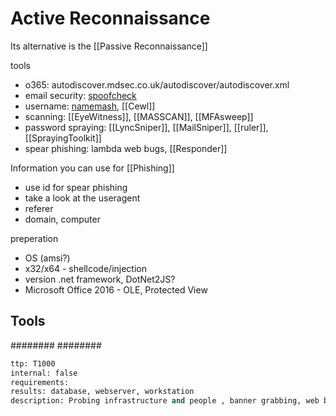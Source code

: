 # Active Reconnaissance
Its alternative is the [[Passive Reconnaissance]]


tools
* o365: autodiscover.mdsec.co.uk/autodiscover/autodiscover.xml
* email security: [spoofcheck](https://github.com/BishopFox/spoofcheck)
* username: [namemash](https://gist.github.com/superkojiman/11076951), [[Cewl]]
* scanning: [[EyeWitness]], [[MASSCAN]], [[MFAsweep]]
* password spraying: [[LyncSniper]], [[MailSniper]], [[ruler]], [[SprayingToolkit]]
* spear phishing: lambda web bugs, [[Responder]]
  
Information you can use for [[Phishing]]
* use id for spear phishing
* take a look at the useragent
* referer
* domain, computer
  
preperation
* OS (amsi?)
* x32/x64 - shellcode/injection
* version .net framework, DotNet2JS?
* Microsoft Office 2016 - OLE, Protected View

## Tools
########
########


```meta
ttp: T1000
internal: false
requirements: 
results: database, webserver, workstation
description: Probing infrastructure and people , banner grabbing, web bugs.
```